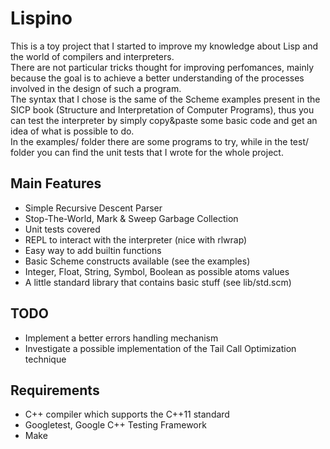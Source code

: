 Lispino
=======

This is a toy project that I started to improve my knowledge about Lisp and the world of compilers and interpreters.  
There are not particular tricks thought for improving perfomances,
mainly because the goal is to achieve a better understanding of the
processes involved in the design of such a program.  
The syntax that I chose is the same of the Scheme examples present in 
the SICP book (Structure and Interpretation of Computer Programs), thus
you can test the interpreter by simply copy&paste some basic code and 
get an idea of what is possible to do.  
In the examples/ folder there are some programs to try, while in the test/ folder you can find the unit tests that I wrote for the whole project.

Main Features
--------

+ Simple Recursive Descent Parser
+ Stop-The-World, Mark & Sweep Garbage Collection  
+ Unit tests covered
+ REPL to interact with the interpreter (nice with rlwrap)
+ Easy way to add builtin functions
+ Basic Scheme constructs available (see the examples)
+ Integer, Float, String, Symbol, Boolean as possible atoms values
+ A little standard library that contains basic stuff (see lib/std.scm)

TODO
----

+ Implement a better errors handling mechanism
+ Investigate a possible implementation of the Tail Call Optimization technique

Requirements
------------

+ C++ compiler which supports the C++11 standard
+ Googletest, Google C++ Testing Framework
+ Make

